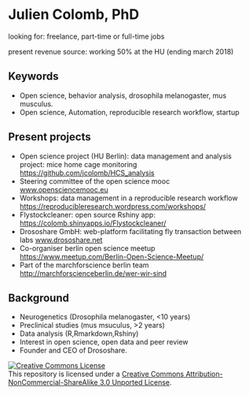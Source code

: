 Julien Colomb, PhD
==

looking for: freelance, part-time or full-time jobs

present revenue source: working 50% at the HU (ending march 2018)

Keywords
--

- Open science, behavior analysis, drosophila melanogaster, mus musculus.
- Open science, Automation, reproducible research workflow, startup

Present projects
--

- Open science project (HU Berlin): data management and analysis project: mice home cage monitoring https://github.com/jcolomb/HCS_analysis 
- Steering committee of the open science mooc www.opensciencemooc.eu
- Workshops: data management in a reproducible research workflow https://reproducibleresearch.wordpress.com/workshops/
- Flystockcleaner: open source Rshiny app: https://colomb.shinyapps.io/Flystockcleaner/
- Drososhare GmbH: web-platform facilitating fly transaction between labs www.drososhare.net
- Co-organiser berlin open science meetup https://www.meetup.com/Berlin-Open-Science-Meetup/
- Part of the marchforscience berlin team http://marchforscienceberlin.de/wer-wir-sind

Background
--

- Neurogenetics (Drosophila melanogaster, <10 years)
- Preclinical studies (mus msuculus, >2 years)
- Data analysis (R,Rmarkdown,Rshiny)
- Interest in open science, open data and peer review
- Founder and CEO of Drososhare.





<a rel="license" href="http://creativecommons.org/licenses/by-nc-sa/3.0/deed.en_US"><img alt="Creative Commons License" style="border-width:0" src="http://i.creativecommons.org/l/by-nc-sa/3.0/88x31.png" /></a><br />This repository is licensed under a <a rel="license" href="http://creativecommons.org/licenses/by-nc-sa/3.0/deed.en_US">Creative Commons Attribution-NonCommercial-ShareAlike 3.0 Unported License</a>.

